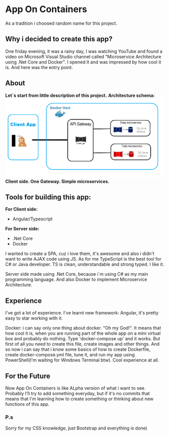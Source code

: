 # App On Containers
As a tradition i choosed random name for this project.

## Why i decided to create this app?
One friday evening, it was a rainy day, I was watching YouTube and found a video on Microsoft Visual Studio channel called "Microservice Architecture using .Net Core and Docker". I opened it and was impressed by how cool it is. And here was the entry point.

## About
**Let`s start from little description of this project.**
**Architecture schema:** <img src="img/appschema.png">
**Client side. One Gateway. Simple microservices.**

## Tools for building this app:
**For Client side:**
 * Angular/Typescript

 **For Server side:**
  * .Net Core
  * Docker

I wanted to create a SPA, cuz i love them, it's awesome and also i didn't want to write AJAX code using JS. As for me TypeScript is the best tool for C# or Java developer. TS is clean, understandable and strong typed. I like it.

Server side made using .Net Core, because i`m using C# as my main programming language. And also Docker to implement Microservice Architecture.

## Experience
I've got a lot of experience. I've learnt new framework: Angular, it's pretty easy to star working with it.

Docker: i can say only one thing about docker. "Oh my God!". It means that how cool it is, when you are running part of the whole app on a mini virtual box and probably do nothing. Type 'docker-compose up' and it works. But first of all you need to create this file, create images and other things. And so now i can say that i know some basics of how to create Dockerfile, create docker-compose.yml file, tune it, and run my app using PowerShell(I'm waiting for Windows Terminal btw). Cool experience at all.

## For the Future
Now App On Containers is like ALpha version of what i want to see.
Probably I'll try to add something everyday, but if it's no commits that means that I'm learning how to create something or thinking about new functions of this app.

### P.s
Sorry for my CSS knowledge, just Bootstrap and everything is done)